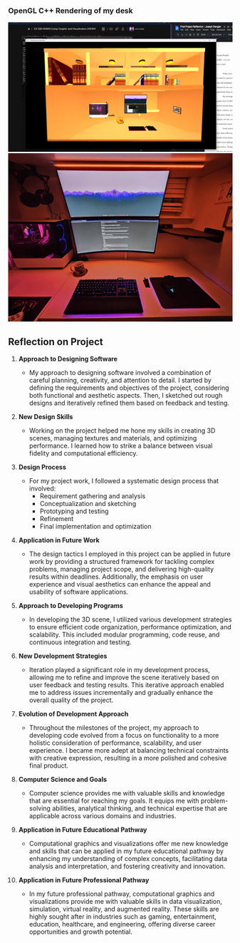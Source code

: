 ### OpenGL C++ Rendering of my desk

![Project Screenshot](https://github.com/JPDengler/3D-Rendering-of-my-desk/blob/main/Project%20Screenshot.png)
![Project Screenshot](https://github.com/JPDengler/3D-Rendering-of-my-desk/blob/main/ReferenceImage.jpg)
## Reflection on Project
1. **Approach to Designing Software**
   - My approach to designing software involved a combination of careful planning, creativity, and attention to detail.
     I started by defining the requirements and objectives of the project, considering both functional and aesthetic aspects.
     Then, I sketched out rough designs and iteratively refined them based on feedback and testing.

2. **New Design Skills**
   - Working on the project helped me hone my skills in creating 3D scenes, managing textures and materials, and optimizing performance.
     I learned how to strike a balance between visual fidelity and computational efficiency.

3. **Design Process**
   - For my project work, I followed a systematic design process that involved:
     - Requirement gathering and analysis
     - Conceptualization and sketching
     - Prototyping and testing
     - Refinement
     - Final implementation and optimization

4. **Application in Future Work**
   - The design tactics I employed in this project can be applied in future work by providing a structured framework for
     tackling complex problems, managing project scope, and delivering high-quality results within deadlines. Additionally,
     the emphasis on user experience and visual aesthetics can enhance the appeal and usability of software applications.

5. **Approach to Developing Programs**
   - In developing the 3D scene, I utilized various development strategies to ensure efficient code organization,
     performance optimization, and scalability. This included modular programming, code reuse, and continuous integration and testing.

6. **New Development Strategies**
   - Iteration played a significant role in my development process, allowing me to refine and improve the scene iteratively
     based on user feedback and testing results. This iterative approach enabled me to address issues incrementally and
     gradually enhance the overall quality of the project.

7. **Evolution of Development Approach**
   - Throughout the milestones of the project, my approach to developing code evolved from a focus on functionality to a more holistic
     consideration of performance, scalability, and user experience. I became more adept at balancing technical constraints with creative expression,
     resulting in a more polished and cohesive final product.

8. **Computer Science and Goals**
   - Computer science provides me with valuable skills and knowledge that are essential for reaching my goals. It equips me with problem-solving
     abilities, analytical thinking, and technical expertise that are applicable across various domains and industries.

9. **Application in Future Educational Pathway**
   - Computational graphics and visualizations offer me new knowledge and skills that can be applied in my future educational pathway by enhancing my
     understanding of complex concepts, facilitating data analysis and interpretation, and fostering creativity and innovation.

10. **Application in Future Professional Pathway**
    - In my future professional pathway, computational graphics and visualizations provide me with valuable skills in data visualization, simulation,
      virtual reality, and augmented reality. These skills are highly sought after in industries such as gaming, entertainment, education, healthcare, and
      engineering, offering diverse career opportunities and growth potential.
